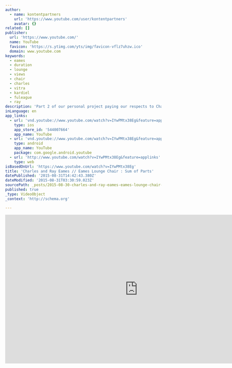 ```yaml
---
author:
  - name: kontentpartners
    url: 'https://www.youtube.com/user/kontentpartners'
    avatar: {}
related: []
publisher:
  url: 'https://www.youtube.com/'
  name: YouTube
  favicon: 'https://s.ytimg.com/yts/img/favicon-vflz7uhzw.ico'
  domain: www.youtube.com
keywords:
  - eames
  - duration
  - lounge
  - views
  - chair
  - charles
  - vitra
  - kardiel
  - fuleague
  - ray
description: 'Part 2 of our personal project paying our respects to Charles and Ray Eames and Herman Miller for the iconic Lounge Chair. Sit back, put your feet up on the ottoman and enjoy.'
inLanguage: en
app_links:
  - url: 'vnd.youtube://www.youtube.com/watch?v=IYwPMtx38Eg&feature=applinks'
    type: ios
    app_store_id: '544007664'
    app_name: YouTube
  - url: 'vnd.youtube://www.youtube.com/watch?v=IYwPMtx38Eg&feature=applinks'
    type: android
    app_name: YouTube
    package: com.google.android.youtube
  - url: 'http://www.youtube.com/watch?v=IYwPMtx38Eg&feature=applinks'
    type: web
isBasedOnUrl: 'https://www.youtube.com/watch?v=IYwPMtx38Eg'
title: 'Charles and Ray Eames // Eames Lounge Chair : Sum of Parts'
datePublished: '2015-08-31T14:42:43.380Z'
dateModified: '2015-08-31T03:30:59.023Z'
sourcePath: _posts/2015-08-30-charles-and-ray-eames-eames-lounge-chair-sum-of-parts.md
published: true
_type: VideoObject
_context: 'http://schema.org'

---
```

<iframe src="https://cdn.embedly.com/widgets/media.html?src=https%3A%2F%2Fwww.youtube.com%2Fembed%2FIYwPMtx38Eg%3Ffeature%3Doembed&amp;url=https%3A%2F%2Fwww.youtube.com%2Fwatch%3Fv%3DIYwPMtx38Eg&amp;image=https%3A%2F%2Fi.ytimg.com%2Fvi%2FIYwPMtx38Eg%2Fhqdefault.jpg&amp;key=b7d04c9b404c499eba89ee7072e1c4f7&amp;type=text%2Fhtml&amp;schema=youtube" width="854" height="480" scrolling="no" frameborder="0" allowfullscreen="allowfullscreen" style=""></iframe>